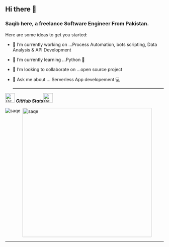 ## Hi there 👋
### Saqib here, a freelance Software Engineer From Pakistan.

Here are some ideas to get you started:

- 🔭 I’m currently working on ...Process Automation, bots scripting, Data Analysis & API Development
- 🌱 I’m currently learning ...Python 🐍
- 👯 I’m looking to collaborate on ...open source project
- 💬 Ask me about ... Serverless App developement 💻

  <hr>
  <p align="center">
 <img src="https://media.giphy.com/media/8UHRm5oY4k4FDxq5QG/giphy.gif" width="30px" alt="GitHub-Status"/>&nbsp;<i><b>GitHub Stats</b></i><img src="https://media.giphy.com/media/8UHRm5oY4k4FDxq5QG/giphy.gif" width="30px" alt="GitHub-Status"/></p>
<p><img align="left" src="https://github-readme-stats.vercel.app/api/top-langs?username=saqe&show_icons=true&locale=en&layout=compact" alt="saqe" /></p>

<p>&nbsp;<img align="center" src="https://github-readme-stats.vercel.app/api?username=saqe&show_icons=true&locale=en" alt="saqe" width="410" /></p>

<hr>
